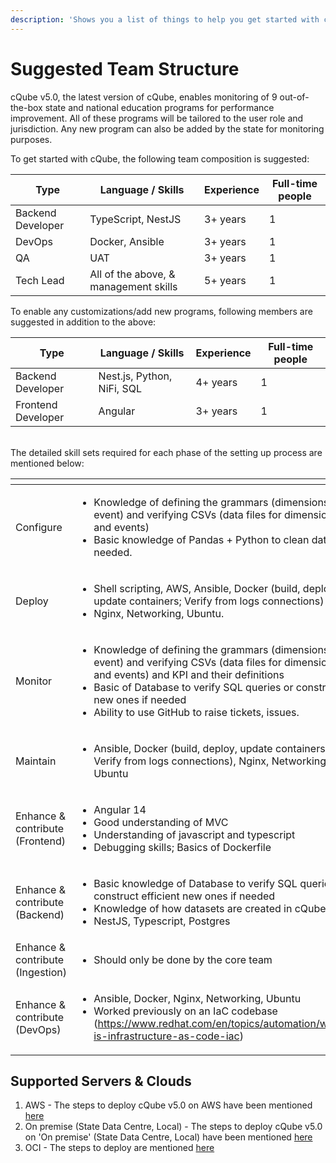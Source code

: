 ```yaml
---
description: 'Shows you a list of things to help you get started with cQube V 5.0:'
---
```


# Suggested Team Structure

cQube v5.0, the latest version of cQube, enables monitoring of 9 out-of-the-box state and national education programs for performance improvement. All of these programs will be tailored to the user role and jurisdiction. Any new program can also be added by the state for monitoring purposes.

To get started with cQube, the following team composition is suggested:

| Type              | Language / Skills                     | Experience | Full-time people |
| ----------------- | ------------------------------------- | ---------- | ---------------- |
| Backend Developer | TypeScript, NestJS                    | 3+ years   | 1                |
| DevOps            | Docker, Ansible                       | 3+ years   | 1                |
| QA                | UAT                                   | 3+ years   | 1                |
| Tech Lead         | All of the above, & management skills | 5+ years   | 1                |

To enable any customizations/add new programs, following members are suggested in addition to the above:

| Type               | Language / Skills          | Experience | Full-time people |
| ------------------ | -------------------------- | ---------- | ---------------- |
| Backend Developer  | Nest.js, Python, NiFi, SQL | 4+ years   | 1                |
| Frontend Developer | Angular                    | 3+ years   | 1                |

\
The detailed skill sets required for each phase of the setting up process are mentioned below:

<table data-header-hidden><thead><tr><th width="191"></th><th></th></tr></thead><tbody><tr><td>Configure</td><td><ul><li>Knowledge of defining the grammars (dimensions, event) and verifying CSVs (data files for dimensions and events)</li><li>Basic knowledge of Pandas + Python to clean data if needed.</li></ul></td></tr><tr><td>Deploy</td><td><ul><li>Shell scripting, AWS, Ansible, Docker (build, deploy, update containers; Verify from logs connections)</li><li>Nginx, Networking, Ubuntu.</li></ul></td></tr><tr><td>Monitor</td><td><ul><li>Knowledge of defining the grammars (dimensions, event) and verifying CSVs (data files for dimensions and events) and KPI and their definitions</li><li>Basic of Database to verify SQL queries or construct new ones if needed</li><li>Ability to use GitHub to raise tickets, issues.</li></ul></td></tr><tr><td>Maintain</td><td><ul><li>Ansible, Docker (build, deploy, update containers; Verify from logs connections), Nginx, Networking, Ubuntu</li></ul></td></tr><tr><td>Enhance &#x26; contribute (Frontend)</td><td><ul><li>Angular 14</li><li>Good understanding of MVC</li><li>Understanding of javascript and typescript</li><li>Debugging skills; Basics of Dockerfile</li></ul></td></tr><tr><td>Enhance &#x26; contribute (Backend)</td><td><ul><li>Basic knowledge of Database to verify SQL queries or construct efficient new ones if needed</li><li>Knowledge of how datasets are created in cQube</li><li>NestJS, Typescript, Postgres</li></ul></td></tr><tr><td>Enhance &#x26; contribute (Ingestion)</td><td><ul><li>Should only be done by the core team</li></ul></td></tr><tr><td>Enhance &#x26; contribute (DevOps)</td><td><ul><li>Ansible, Docker, Nginx, Networking, Ubuntu</li><li>Worked previously on an IaC codebase (<a href="https://www.redhat.com/en/topics/automation/what-is-infrastructure-as-code-iac">https://www.redhat.com/en/topics/automation/what-is-infrastructure-as-code-iac</a>)</li></ul></td></tr></tbody></table>

## Supported Servers & Clouds

1. AWS - The steps to deploy cQube v5.0 on AWS have been mentioned [here](step-wise-installation-process/)
2. On premise (State Data Centre, Local) - The steps to deploy cQube v5.0 on 'On premise' (State Data Centre, Local) have been mentioned [here](step-wise-installation-process/)
3. OCI - The steps to deploy are mentioned [here](step-wise-installation-process/)

